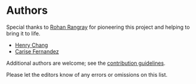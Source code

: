 # Authors

Special thanks to [Rohan Rangray](https://github.com/rohan166) for pioneering this project and helping to bring it to life.

* [Henry Chang](https://github.com/blueandgold)
* [Carise Fernandez](https://github.com/carise)

Additional authors are welcome; see the [contribution guidelines](CONTRIBUTING).

Please let the editors know of any errors or omissions on this list.
